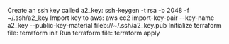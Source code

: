 Create an ssh key called a2_key: ssh-keygen -t rsa -b 2048 -f ~/.ssh/a2_key
Import key to aws: aws ec2 import-key-pair --key-name a2_key --public-key-material fileb://~/.ssh/a2_key.pub
Initialize terraform file: terraform init
Run terraform file: terraform apply